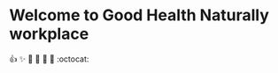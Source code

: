 # Welcome to Good Health Naturally workplace
:+1: :sparkles: :camel: :tada:
:rocket: :metal: :octocat:
